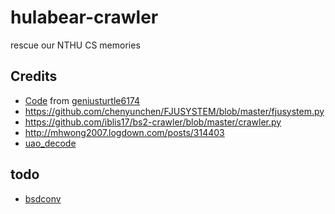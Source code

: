 # hulabear-crawler
rescue our NTHU CS memories

## Credits
- [Code](https://paste.plurk.com/show/lnYMpV8ZBFJe1pg1Mw7a/) from [geniusturtle6174](https://www.plurk.com/geniusturtle6174)
- https://github.com/chenyunchen/FJUSYSTEM/blob/master/fjusystem.py
- https://github.com/iblis17/bs2-crawler/blob/master/crawler.py
- http://mhwong2007.logdown.com/posts/314403
- [uao_decode](https://gist.github.com/andycjw/5617496)

## todo
- [bsdconv](http://www.slideshare.net/Buganini/bbs-crawler-for-taiwan)
